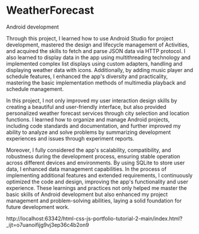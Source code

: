 # WeatherForecast
Android development

Through this project, I learned how to use Android Studio for project development, mastered the design and lifecycle management of Activities, and acquired the skills to fetch and parse JSON data via HTTP protocol. I also learned to display data in the app using multithreading technology and implemented complex list displays using custom adapters, handling and displaying weather data with icons. Additionally, by adding music player and schedule features, I enhanced the app's diversity and practicality, mastering the basic implementation methods of multimedia playback and schedule management.

In this project, I not only improved my user interaction design skills by creating a beautiful and user-friendly interface, but also provided personalized weather forecast services through city selection and location functions. I learned how to organize and manage Android projects, including code standards and documentation, and further improved my ability to analyze and solve problems by summarizing development experiences and issues through experiment reports.

Moreover, I fully considered the app's scalability, compatibility, and robustness during the development process, ensuring stable operation across different devices and environments. By using SQLite to store user data, I enhanced data management capabilities. In the process of implementing additional features and extended requirements, I continuously optimized the code and design, improving the app's functionality and user experience. These learnings and practices not only helped me master the basic skills of Android development but also enhanced my project management and problem-solving abilities, laying a solid foundation for future development work.

http://localhost:63342/html-css-js-portfolio-tutorial-2-main/index.html?_ijt=o7uanoifijg9vj3ep36c4b2on9

